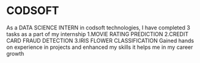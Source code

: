 # CODSOFT
As a DATA SCIENCE INTERN in codsoft technologies,
I  have completed 3 tasks as a part of my internship
           1.MOVIE RATING PREDICTION
           2.CREDIT CARD FRAUD DETECTION
           3.IRIS FLOWER CLASSIFICATION
	        Gained hands on experience in projects and enhanced my skills it helps me in my career growth
	   
